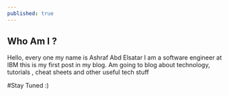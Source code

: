 ```yaml
---
published: true
---
```

## Who Am I ?

Hello, every one my name is Ashraf Abd Elsatar I am a software engineer at IBM this is my first post in my blog.
Am going to blog about technology, tutorials , cheat sheets and other useful tech stuff

#Stay Tuned :)
